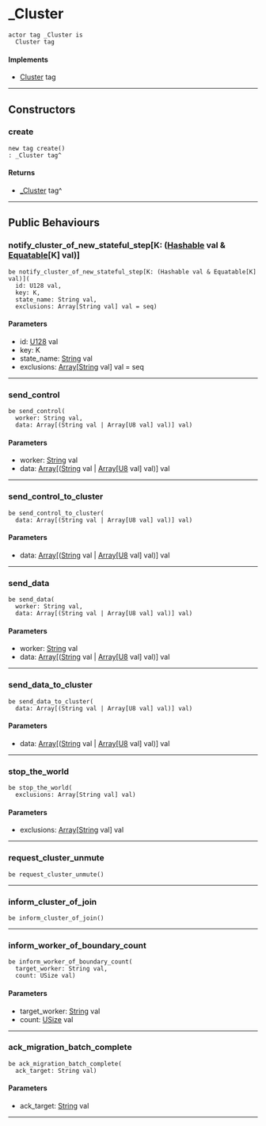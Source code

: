 # _Cluster

```pony
actor tag _Cluster is
  Cluster tag
```

#### Implements

* [Cluster](wallaroo-ent-network-Cluster) tag

---

## Constructors

### create

```pony
new tag create()
: _Cluster tag^
```

#### Returns

* [_Cluster](wallaroo-core-topology-_Cluster) tag^

---

## Public Behaviours

### notify_cluster_of_new_stateful_step\[K: ([Hashable](collections-Hashable) val & [Equatable](builtin-Equatable)\[K\] val)\]

```pony
be notify_cluster_of_new_stateful_step[K: (Hashable val & Equatable[K] val)](
  id: U128 val,
  key: K,
  state_name: String val,
  exclusions: Array[String val] val = seq)
```
#### Parameters

*   id: [U128](builtin-U128) val
*   key: K
*   state_name: [String](builtin-String) val
*   exclusions: [Array](builtin-Array)\[[String](builtin-String) val\] val = seq

---

### send_control

```pony
be send_control(
  worker: String val,
  data: Array[(String val | Array[U8 val] val)] val)
```
#### Parameters

*   worker: [String](builtin-String) val
*   data: [Array](builtin-Array)\[([String](builtin-String) val | [Array](builtin-Array)\[[U8](builtin-U8) val\] val)\] val

---

### send_control_to_cluster

```pony
be send_control_to_cluster(
  data: Array[(String val | Array[U8 val] val)] val)
```
#### Parameters

*   data: [Array](builtin-Array)\[([String](builtin-String) val | [Array](builtin-Array)\[[U8](builtin-U8) val\] val)\] val

---

### send_data

```pony
be send_data(
  worker: String val,
  data: Array[(String val | Array[U8 val] val)] val)
```
#### Parameters

*   worker: [String](builtin-String) val
*   data: [Array](builtin-Array)\[([String](builtin-String) val | [Array](builtin-Array)\[[U8](builtin-U8) val\] val)\] val

---

### send_data_to_cluster

```pony
be send_data_to_cluster(
  data: Array[(String val | Array[U8 val] val)] val)
```
#### Parameters

*   data: [Array](builtin-Array)\[([String](builtin-String) val | [Array](builtin-Array)\[[U8](builtin-U8) val\] val)\] val

---

### stop_the_world

```pony
be stop_the_world(
  exclusions: Array[String val] val)
```
#### Parameters

*   exclusions: [Array](builtin-Array)\[[String](builtin-String) val\] val

---

### request_cluster_unmute

```pony
be request_cluster_unmute()
```

---

### inform_cluster_of_join

```pony
be inform_cluster_of_join()
```

---

### inform_worker_of_boundary_count

```pony
be inform_worker_of_boundary_count(
  target_worker: String val,
  count: USize val)
```
#### Parameters

*   target_worker: [String](builtin-String) val
*   count: [USize](builtin-USize) val

---

### ack_migration_batch_complete

```pony
be ack_migration_batch_complete(
  ack_target: String val)
```
#### Parameters

*   ack_target: [String](builtin-String) val

---

